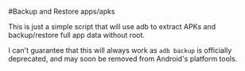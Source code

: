 #Backup and Restore apps/apks

This is just a simple script that will use adb to extract APKs and backup/restore full app data without root.

I can't guarantee that this will always work as `adb backup` is officially deprecated, and may soon be removed from Android's platform tools.
